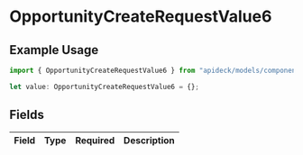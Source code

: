 # OpportunityCreateRequestValue6

## Example Usage

```typescript
import { OpportunityCreateRequestValue6 } from "apideck/models/components";

let value: OpportunityCreateRequestValue6 = {};
```

## Fields

| Field       | Type        | Required    | Description |
| ----------- | ----------- | ----------- | ----------- |